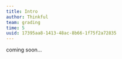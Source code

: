 ```yaml
---
title: Intro
author: Thinkful
team: grading
time: 5
uuid: 17395aa8-1413-48ac-8b66-1f75f2a72835
---
```


coming soon...
